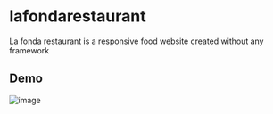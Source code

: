 # lafondarestaurant
La fonda restaurant is a responsive food website created without any framework


## Demo
![image](https://user-images.githubusercontent.com/38270435/77496968-3116bc00-6e1a-11ea-9f79-e1a2fce7eb49.png)

